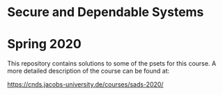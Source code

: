 # Secure and Dependable Systems
# Spring 2020

This repository contains solutions to some of the psets for this course. A more detailed description of the course can be found at:

https://cnds.jacobs-university.de/courses/sads-2020/
